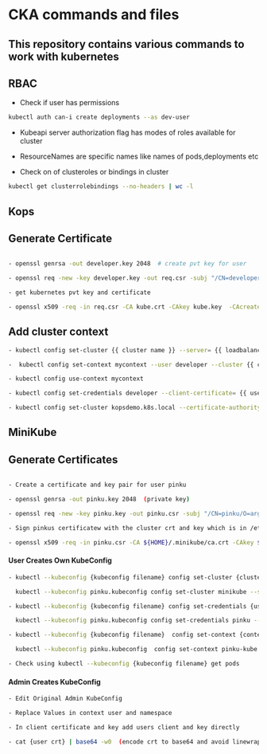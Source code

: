 # CKA commands and files

## This repository contains various commands to work with kubernetes

## RBAC

- Check if user has permissions
```sh
kubectl auth can-i create deployments --as dev-user
```

- Kubeapi server authorization flag has modes of roles available for cluster

- ResourceNames are specific names like names of pods,deployments etc

- Check on of clusteroles or bindings in cluster
```sh
kubectl get clusterrolebindings --no-headers | wc -l
```


## Kops

## Generate Certificate

```sh

- openssl genrsa -out developer.key 2048  # create pvt key for user

- openssl req -new -key developer.key -out req.csr -subj "/CN=developer/O=developer"

- get kubernetes pvt key and certificate

- openssl x509 -req -in req.csr -CA kube.crt -CAkey kube.key  -CAcreateserial -out developer.crt -days 365


```

## Add cluster context 
```sh
- kubectl config set-cluster {{ cluster name }} --server= {{ loadbalancer/master url }}

-  kubectl config set-context mycontext --user developer --cluster {{ cluster name }} 

- kubectl config use-context mycontext

- kubectl config set-credentials developer --client-certificate= {{ users certificate}} --client-key= {{ users key }} 

- kubectl config set-cluster kopsdemo.k8s.local --certificate-authority= {{kubernetes certificate  }}

```


## MiniKube

## Generate Certificates

```sh

- Create a certificate and key pair for user pinku

- openssl genrsa -out pinku.key 2048  (private key)

- openssl req -new -key pinku.key -out pinku.csr -subj "/CN=pinku/O=argo" (certificate signing request)

- Sign pinkus certificatew with the cluster crt and key which is in /etc/kubernetes/pki or .minikube folder

- openssl x509 -req -in pinku.csr -CA ${HOME}/.minikube/ca.crt -CAkey ${HOME}/.minikube/ca.key -CAcreateserial -out pinku.crt -days 45  

```

#### User Creates Own KubeConfig

```sh
- kubectl --kubeconfig {kubeconfig filename} config set-cluster {cluster name} --server {server url} --certificate-authority=${HOME}/.minikube/ca.crt (create kubeconfig)

  kubectl --kubeconfig pinku.kubeconfig config set-cluster minikube --server https://192.168.99.100:8443 --certificate-authority=${HOME}/.minikube/ca.crt

- kubectl --kubeconfig {kubeconfig filename} config set-credentials {username } --client-certificate {user crt} --client-key {user key}

  kubectl --kubeconfig pinku.kubeconfig config set-credentials pinku --client-certificate pinku.crt --client-key pinku.key   (attach user)

- kubectl --kubeconfig {kubeconfig filename}  config set-context {context name} --cluster  {cluster name} --namespace {namespace} --user {username}

  kubectl --kubeconfig pinku.kubeconfig  config set-context pinku-kube --cluster  minikube --namespace argo --user pinku  (attach context and namespace)

- Check using kubectl --kubeconfig {kubeconfig filename} get pods
```

#### Admin Creates KubeConfig

```sh
- Edit Original Admin KubeConfig

- Replace Values in context user and namespace

- In client certificate and key add users client and key directly

- cat {user crt} | base64 -w0  (encode crt to base64 and avoid linewrap)

```
